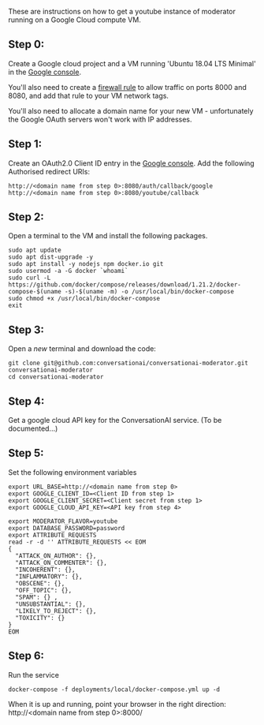 These are instructions on how to get a youtube instance of moderator running on a Google Cloud compute VM.

Step 0:
-------

Create a Google cloud project and a VM running 'Ubuntu 18.04 LTS Minimal' in the [Google console](https://console.cloud.google.com/compute/instances).

You'll also need to create a [firewall rule](https://console.cloud.google.com/networking/firewalls/list) to allow
traffic on ports 8000 and 8080, and add that rule to your VM network tags.

You'll also need to allocate a domain name for your new VM  - unfortunately the Google OAuth servers won't work with IP addresses.

Step 1:
-------

Create an OAuth2.0 Client ID  entry in the [Google console](https://console.developers.google.com/apis/credentials).
Add the following Authorised redirect URIs:

```
http://<domain name from step 0>:8080/auth/callback/google
http://<domain name from step 0>:8080/youtube/callback
```

Step 2:
-------

Open a terminal to the VM and install the following packages.
  
```
sudo apt update
sudo apt dist-upgrade -y
sudo apt install -y nodejs npm docker.io git
sudo usermod -a -G docker `whoami`
sudo curl -L https://github.com/docker/compose/releases/download/1.21.2/docker-compose-$(uname -s)-$(uname -m) -o /usr/local/bin/docker-compose
sudo chmod +x /usr/local/bin/docker-compose
exit
```

Step 3:
-------

Open a *new* terminal and download the code:

```
git clone git@github.com:conversationai/conversationai-moderator.git conversationai-moderator
cd conversationai-moderator
```

Step 4:
-------

Get a google cloud API key for the ConversationAI service.  (To be documented...)

Step 5:
-------

Set the following environment variables
```
export URL_BASE=http://<domain name from step 0>
export GOOGLE_CLIENT_ID=<Client ID from step 1>
export GOOGLE_CLIENT_SECRET=<Client secret from step 1>
export GOOGLE_CLOUD_API_KEY=<API key from step 4>

export MODERATOR_FLAVOR=youtube
export DATABASE_PASSWORD=password
export ATTRIBUTE_REQUESTS
read -r -d '' ATTRIBUTE_REQUESTS << EOM
{
  "ATTACK_ON_AUTHOR": {},
  "ATTACK_ON_COMMENTER": {},
  "INCOHERENT": {},
  "INFLAMMATORY": {},
  "OBSCENE": {},
  "OFF_TOPIC": {},
  "SPAM": {} ,
  "UNSUBSTANTIAL": {},
  "LIKELY_TO_REJECT": {},
  "TOXICITY": {}
}
EOM
```

Step 6:
-------

Run the service

```
docker-compose -f deployments/local/docker-compose.yml up -d
```

When it is up and running, point your browser in the right direction:
http://<domain name from step 0>:8000/
